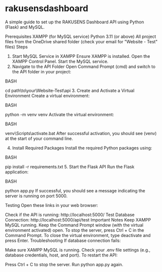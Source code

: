 # rakusensdashboard

A simple guide to set up the RAKUSENS Dashboard API using Python (Flask) and MySQL.

Prerequisites
XAMPP (for MySQL service)
Python 3.11 (or above)
All project files from the OneDrive shared folder (check your email for "Website - Test" files)
Steps
1. Start MySQL Service in XAMPP
Ensure XAMPP is installed.
Open the XAMPP Control Panel.
Start the MySQL service.
2. Navigate to the API Folder
Open Command Prompt (cmd) and switch to the API folder in your project:

BASH

cd path\to\your\Website-Test\api
3. Create and Activate a Virtual Environment
Create a virtual environment:

BASH

python -m venv venv
Activate the virtual environment:

BASH

venv\Scripts\activate.bat
After successful activation, you should see (venv) at the start of your command line.

4. Install Required Packages
Install the required Python packages using:

BASH

pip install -r requirements.txt
5. Start the Flask API
Run the Flask application:

BASH

python app.py
If successful, you should see a message indicating the server is running on port 5000.

Testing
Open these links in your web browser:

Check if the API is running:
http://localhost:5000/
Test Database Connection:
http://localhost:5000/api/test
Important Notes
Keep XAMPP MySQL running.
Keep the Command Prompt window (with the virtual environment activated) open.
To stop the server, press Ctrl + C in the Command Prompt.
To close the virtual environment, type deactivate and press Enter.
Troubleshooting
If database connection fails:

Make sure XAMPP MySQL is running.
Check your .env file settings (e.g., database credentials, host, and port).
To restart the API:

Press Ctrl + C to stop the server.
Run python app.py again.

